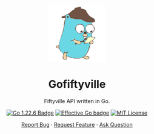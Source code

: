 <div align="center">
    <img height=150 src="https://raw.githubusercontent.com/seyLu/gofiftyville/main/detective-golang.svg" alt="gofiftyville icon">
    <h1>Gofiftyville</h1>
    <p>Fiftyville API written in Go.</p>
    <p>
        <a href="https://go.dev/"><img src="https://img.shields.io/badge/go-1.22.6-68d6e1" alt="Go 1.22.6 Badge"></a>
        <a href="https://https://go.dev/doc/effective_go"><img src="https://img.shields.io/badge/code%20style-effective_go-007d9c.svg" alt="Effective Go badge"></a>
        <a href="https://github.com/seyLu/gofiftyville/blob/main/LICENSE"><img src="https://img.shields.io/github/license/seyLu/gofiftyville.svg" alt="MIT License"></a>
    </p>
    <p>
        <a href="https://github.com/seyLu/gofiftyville/issues/new">Report Bug</a>
        ·
        <a href="https://github.com/seyLu/gofiftyville/issues/new">Request Feature</a>
        ·
        <a href="https://github.com/seyLu/gofiftyville/discussions">Ask Question</a>
    </p>
</div>

<br>
